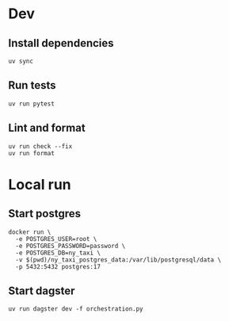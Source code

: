 # Dev

## Install dependencies
```
uv sync
```

## Run tests
```
uv run pytest
```

## Lint and format
```
uv run check --fix
uv run format
```

# Local run

## Start postgres
```
docker run \
  -e POSTGRES_USER=root \
  -e POSTGRES_PASSWORD=password \
  -e POSTGRES_DB=ny_taxi \
  -v $(pwd)/ny_taxi_postgres_data:/var/lib/postgresql/data \
  -p 5432:5432 postgres:17
```

## Start dagster

```
uv run dagster dev -f orchestration.py
```
